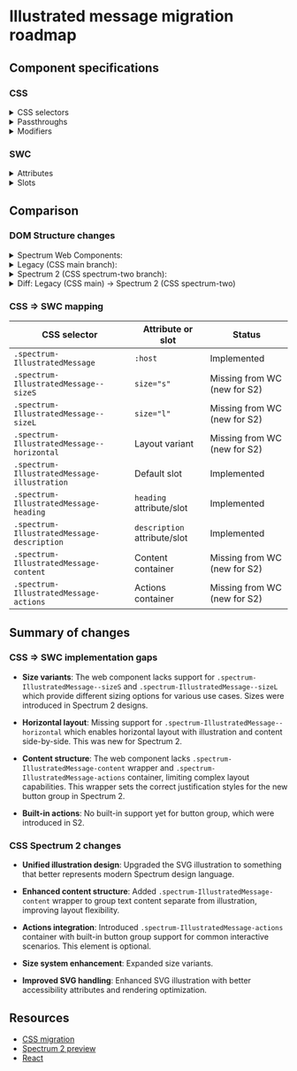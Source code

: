 # Illustrated message migration roadmap

## Component specifications

### CSS

<details>
<summary>CSS selectors</summary>

- `.spectrum-IllustratedMessage`

**Variants:**

- `.spectrum-IllustratedMessage--horizontal`
- `.spectrum-IllustratedMessage--sizeL`
- `.spectrum-IllustratedMessage--sizeS`

**Subcomponents:**

- `.spectrum-IllustratedMessage--horizontal .spectrum-IllustratedMessage-illustration`
- `.spectrum-IllustratedMessage-actions`
- `.spectrum-IllustratedMessage-content`
- `.spectrum-IllustratedMessage-description`
- `.spectrum-IllustratedMessage-heading`
- `.spectrum-IllustratedMessage-illustration`

**Internationalization:**

- `.spectrum-IllustratedMessage--sizeL:lang(ja)`
- `.spectrum-IllustratedMessage--sizeL:lang(ko)`
- `.spectrum-IllustratedMessage--sizeL:lang(zh)`
- `.spectrum-IllustratedMessage--sizeS:lang(ja)`
- `.spectrum-IllustratedMessage--sizeS:lang(ko)`
- `.spectrum-IllustratedMessage--sizeS:lang(zh)`
- `.spectrum-IllustratedMessage:lang(ja)`
- `.spectrum-IllustratedMessage:lang(ko)`
- `.spectrum-IllustratedMessage:lang(zh)`

</details>

<details>
<summary>Passthroughs</summary>

- `--mod-buttongroup-justify-content`

</details>

<details>
<summary>Modifiers</summary>

- `--mod-illustrated-message-description-color`
- `--mod-illustrated-message-description-font-family`
- `--mod-illustrated-message-description-font-size`
- `--mod-illustrated-message-description-font-style`
- `--mod-illustrated-message-description-font-weight`
- `--mod-illustrated-message-description-line-height`
- `--mod-illustrated-message-description-pointer-events`
- `--mod-illustrated-message-description-position`
- `--mod-illustrated-message-description-to-action`
- `--mod-illustrated-message-description-z-index`
- `--mod-illustrated-message-display`
- `--mod-illustrated-message-heading-to-description`
- `--mod-illustrated-message-horizontal-maximum-width`
- `--mod-illustrated-message-illustrated-inline-size`
- `--mod-illustrated-message-illustration-block-size`
- `--mod-illustrated-message-illustration-color`
- `--mod-illustrated-message-illustration-size`
- `--mod-illustrated-message-illustration-to-heading`
- `--mod-illustrated-message-pointer-events`
- `--mod-illustrated-message-title-color`
- `--mod-illustrated-message-title-font-family`
- `--mod-illustrated-message-title-font-size`
- `--mod-illustrated-message-title-font-style`
- `--mod-illustrated-message-title-font-weight`
- `--mod-illustrated-message-title-line-height`
- `--mod-illustrated-message-vertical-maximum-width`

</details>

### SWC

<details>
<summary>Attributes</summary>

- `heading` (String) - Title text for the message
- `description` (String) - Description text for the message

</details>

<details>
<summary>Slots</summary>

- Default slot - The SVG that represents the illustration
- Heading slot - Title text for the message
- Description slot - Description text for the message

</details>

## Comparison

### DOM Structure changes

<details>
<summary>Spectrum Web Components:</summary>

```html
<div id="illustration">
    <slot>
        <!-- illustration SVG -->
    </slot>
</div>
<h2
    id="heading"
    class="spectrum-Heading spectrum-Heading--sizeL spectrum-Heading--light"
>
    <slot name="heading">[heading]</slot>
</h2>
<div id="description" class="spectrum-Body spectrum-Body--sizeS">
    <slot name="description">[description]</slot>
</div>
```

</details>

<details>
<summary>Legacy (CSS main branch):</summary>

```html
<div class="spectrum-IllustratedMessage">
    <svg
        class="spectrum-IllustratedMessage-illustration"
        width="199"
        height="98"
        viewBox="0 0 199 97.7"
    >
        <!-- illustration SVG -->
    </svg>
    <h2
        class=" spectrum-Heading spectrum-Heading--sizeM spectrum-IllustratedMessage-heading "
    >
        Heading text
    </h2>
    <p
        size="s"
        class=" spectrum-Body spectrum-Body--sizeS spectrum-IllustratedMessage-description "
    >
        Description text and other content (like links)
    </p>
</div>
```

</details>

<details>
<summary>Spectrum 2 (CSS spectrum-two branch):</summary>

```html
<div class="spectrum-IllustratedMessage spectrum-IllustratedMessage--sizeM">
    <svg
        class="spectrum-IllustratedMessage-illustration"
        xmlns="http://www.w3.org/2000/svg"
        width="96"
        height="96"
        viewBox="0 0 160 160"
        preserveAspectRatio="xMinYMid slice"
    >
        <!-- illustration SVG -->
    </svg>
    <div class="spectrum-IllustratedMessage-content">
        <h2 class="spectrum-IllustratedMessage-heading">Heading text</h2>
        <p class="spectrum-IllustratedMessage-description">
            Description text and other content (like links)
        </p>
        <!-- optional button group -->
        <div class="spectrum-IllustratedMessage-actions spectrum-ButtonGroup">
            <button class="spectrum-Button--outline spectrum-Button--secondary">
                Remind me later
            </button>
            <button class="spectrum-Button--fill spectrum-Button--accent">
                Rate now
            </button>
        </div>
    </div>
</div>
```

</details>

<details>
<summary>Diff: Legacy (CSS main) → Spectrum 2 (CSS spectrum-two)</summary>

### HTML Output Diff

**Key Structural Changes:**

```diff
- <div class="spectrum-IllustratedMessage">
+ <div class="spectrum-IllustratedMessage spectrum-IllustratedMessage--sizeM">
-   <svg class="spectrum-IllustratedMessage-illustration" width="199" height="98" viewBox="0 0 199 97.7" >
+   <svg class="spectrum-IllustratedMessage-illustration" width="96" height="96" viewBox="0 0 160 160" preserveAspectRatio="xMinYMid slice">
      <!-- illustration SVG (SVG was updated!) -->
    </svg>
-   <h2 class=" spectrum-Heading spectrum-Heading--sizeM spectrum-IllustratedMessage-heading ">
-     Heading text
-   </h2>
-   <p size="s" class=" spectrum-Body spectrum-Body--sizeS spectrum-IllustratedMessage-description ">
-     Description text and other content (like links)
-   </p>
+   <div class="spectrum-IllustratedMessage-content">
+     <h2 class="spectrum-IllustratedMessage-heading">
+       Heading text
+     </h2>
+     <p class="spectrum-IllustratedMessage-description">
+       Description text and other content (like links)
+     </p>
+     <div class="spectrum-IllustratedMessage-actions spectrum-ButtonGroup">
+       <button class="spectrum-Button--outline spectrum-Button--secondary">Remind me later</button>
+       <button class="spectrum-Button--fill spectrum-Button--accent">Rate now</button>
+     </div>
+   </div>
  </div>
```

### Key Changes in HTML Structure

1. **Size class addition**: Added t-shirt sizing classes to the root element for explicit size control.

2. **Modernized SVG attributes**: Updated SVG with modern attributes including `xmlns`, updated dimensions (96x96), new viewBox (0 0 160 160), and `preserveAspectRatio` for better rendering.

3. **Content wrapper**: Added `.spectrum-IllustratedMessage-content` container to group text content and actions separate from the illustration.

4. **Typography simplification**: Removed Spectrum typography classes (`spectrum-Heading`, `spectrum-Body`) from heading and description elements, using semantic HTML with component-specific classes instead.

5. **Actions container**: Introduced `.spectrum-IllustratedMessage-actions` container with button group support for interactive elements.

6. **Horizontal orientation**: Added `.spectrum-IllustratedMessage--horizontal` modifier class that introduces the new horizontal layout variant.

</details>

### CSS => SWC mapping

| CSS selector                                | Attribute or slot            | Status                       |
| ------------------------------------------- | ---------------------------- | ---------------------------- |
| `.spectrum-IllustratedMessage`              | `:host`                      | Implemented                  |
| `.spectrum-IllustratedMessage--sizeS`       | `size="s"`                   | Missing from WC (new for S2) |
| `.spectrum-IllustratedMessage--sizeL`       | `size="l"`                   | Missing from WC (new for S2) |
| `.spectrum-IllustratedMessage--horizontal`  | Layout variant               | Missing from WC (new for S2) |
| `.spectrum-IllustratedMessage-illustration` | Default slot                 | Implemented                  |
| `.spectrum-IllustratedMessage-heading`      | `heading` attribute/slot     | Implemented                  |
| `.spectrum-IllustratedMessage-description`  | `description` attribute/slot | Implemented                  |
| `.spectrum-IllustratedMessage-content`      | Content container            | Missing from WC (new for S2) |
| `.spectrum-IllustratedMessage-actions`      | Actions container            | Missing from WC (new for S2) |

## Summary of changes

### CSS => SWC implementation gaps

- **Size variants**: The web component lacks support for `.spectrum-IllustratedMessage--sizeS` and `.spectrum-IllustratedMessage--sizeL` which provide different sizing options for various use cases. Sizes were introduced in Spectrum 2 designs.

- **Horizontal layout**: Missing support for `.spectrum-IllustratedMessage--horizontal` which enables horizontal layout with illustration and content side-by-side. This was new for Spectrum 2.

- **Content structure**: The web component lacks `.spectrum-IllustratedMessage-content` wrapper and `.spectrum-IllustratedMessage-actions` container, limiting complex layout capabilities. This wrapper sets the correct justification styles for the new button group in Spectrum 2.

- **Built-in actions**: No built-in support yet for button group, which were introduced in S2.

### CSS Spectrum 2 changes

- **Unified illustration design**: Upgraded the SVG illustration to something that better represents modern Spectrum design language.

- **Enhanced content structure**: Added `.spectrum-IllustratedMessage-content` wrapper to group text content separate from illustration, improving layout flexibility.

- **Actions integration**: Introduced `.spectrum-IllustratedMessage-actions` container with built-in button group support for common interactive scenarios. This element is optional.

- **Size system enhancement**: Expanded size variants.

- **Improved SVG handling**: Enhanced SVG illustration with better accessibility attributes and rendering optimization.

## Resources

- [CSS migration](https://github.com/adobe/spectrum-css/pull/3246)
- [Spectrum 2 preview](https://spectrumcss.z13.web.core.windows.net/pr-2352/index.html?path=/docs/components-illustrated-message--docs&args=isHorizontal:!true)
- [React](https://react-spectrum.adobe.com/s2/index.html?path=/docs/illustratedmessage--docs)
